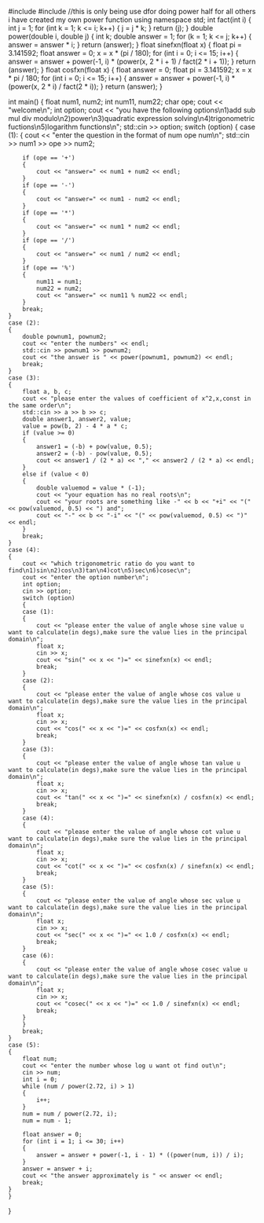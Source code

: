 #include <iostream>
#include <cmath>
//this is only being use dfor doing power half for all  others i have created my own power function
using namespace std;
int fact(int i)
{
    int j = 1;
    for (int k = 1; k <= i; k++)
    {
        j = j * k;
    }
    return (j);
}
double power(double i, double j)
{
    int k;
    double answer = 1;
    for (k = 1; k <= j; k++)
    {
        answer = answer * i;
    }
    return (answer);
}
float sinefxn(float x)
{
    float pi = 3.141592;
    float answer = 0;
    x = x * (pi / 180);
    for (int i = 0; i <= 15; i++)
    {
        answer = answer + power(-1, i) * (power(x, 2 * i + 1) / fact(2 * i + 1));
    }
    return (answer);
}
float cosfxn(float x)
{
    float answer = 0;
    float pi = 3.141592;
    x = x * pi / 180;
    for (int i = 0; i <= 15; i++)
    {
        answer = answer + power(-1, i) * (power(x, 2 * i) / fact(2 * i));
    }
    return (answer);
}

int main()
{
    float num1, num2;
    int num11, num22;
    char ope;
    cout << "welcome\n";
    int option;
    cout << "you have the following options\n1)add sub mul div modulo\n2)power\n3)quadratic expression solving\n4)trigonometric fuctions\n5)logarithm functions\n";
    std::cin >> option;
    switch (option)
    {
    case (1):
    {
        cout << "enter the question in the format of num ope num\n";
        std::cin >> num1 >> ope >> num2;

        if (ope == '+')
        {
            cout << "answer=" << num1 + num2 << endl;
        }
        if (ope == '-')
        {
            cout << "answer=" << num1 - num2 << endl;
        }
        if (ope == '*')
        {
            cout << "answer=" << num1 * num2 << endl;
        }
        if (ope == '/')
        {
            cout << "answer=" << num1 / num2 << endl;
        }
        if (ope == '%')
        {
            num11 = num1;
            num22 = num2;
            cout << "answer=" << num11 % num22 << endl;
        }
        break;
    }
    case (2):
    {
        double pownum1, pownum2;
        cout << "enter the numbers" << endl;
        std::cin >> pownum1 >> pownum2;
        cout << "the answer is " << power(pownum1, pownum2) << endl;
        break;
    }
    case (3):
    {
        float a, b, c;
        cout << "please enter the values of coefficient of x^2,x,const in the same order\n";
        std::cin >> a >> b >> c;
        double answer1, answer2, value;
        value = pow(b, 2) - 4 * a * c;
        if (value >= 0)
        {
            answer1 = (-b) + pow(value, 0.5);
            answer2 = (-b) - pow(value, 0.5);
            cout << answer1 / (2 * a) << "," << answer2 / (2 * a) << endl;
        }
        else if (value < 0)
        {
            double valuemod = value * (-1);
            cout << "your equation has no real roots\n";
            cout << "your roots are something like -" << b << "+i" << "(" << pow(valuemod, 0.5) << ") and";
            cout << "-" << b << "-i" << "(" << pow(valuemod, 0.5) << ")" << endl;
        }
        break;
    }
    case (4):
    {
        cout << "which trigonometric ratio do you want to find\n1)sin\n2)cos\n3)tan\n4)cot\n5)sec\n6)cosec\n";
        cout << "enter the option number\n";
        int option;
        cin >> option;
        switch (option)
        {
        case (1):
        {
            cout << "please enter the value of angle whose sine value u want to calculate(in degs),make sure the value lies in the principal domain\n";
            float x;
            cin >> x;
            cout << "sin(" << x << ")=" << sinefxn(x) << endl;
            break;
        }
        case (2):
        {
            cout << "please enter the value of angle whose cos value u want to calculate(in degs),make sure the value lies in the principal domain\n";
            float x;
            cin >> x;
            cout << "cos(" << x << ")=" << cosfxn(x) << endl;
            break;
        }
        case (3):
        {
            cout << "please enter the value of angle whose tan value u want to calculate(in degs),make sure the value lies in the principal domain\n";
            float x;
            cin >> x;
            cout << "tan(" << x << ")=" << sinefxn(x) / cosfxn(x) << endl;
            break;
        }
        case (4):
        {
            cout << "please enter the value of angle whose cot value u want to calculate(in degs),make sure the value lies in the principal domain\n";
            float x;
            cin >> x;
            cout << "cot(" << x << ")=" << cosfxn(x) / sinefxn(x) << endl;
            break;
        }
        case (5):
        {
            cout << "please enter the value of angle whose sec value u want to calculate(in degs),make sure the value lies in the principal domain\n";
            float x;
            cin >> x;
            cout << "sec(" << x << ")=" << 1.0 / cosfxn(x) << endl;
            break;
        }
        case (6):
        {
            cout << "please enter the value of angle whose cosec value u want to calculate(in degs),make sure the value lies in the principal domain\n";
            float x;
            cin >> x;
            cout << "cosec(" << x << ")=" << 1.0 / sinefxn(x) << endl;
            break;
        }
        }
        break;
    }
    case (5):
    {
        float num;
        cout << "enter the number whose log u want ot find out\n";
        cin >> num;
        int i = 0;
        while (num / power(2.72, i) > 1)
        {
            i++;
        }
        num = num / power(2.72, i);
        num = num - 1;

        float answer = 0;
        for (int i = 1; i <= 30; i++)
        {
            answer = answer + power(-1, i - 1) * ((power(num, i)) / i);
        }
        answer = answer + i;
        cout << "the answer approximately is " << answer << endl;
        break;
    }
    }
}
